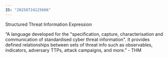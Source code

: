 ```yaml
---
ID: "20250724125606"
---
```

Structured Threat Information Expression

“A language developed for the "specification, capture, characterisation and communication of standardised cyber threat information". It provides defined relationships between sets of threat info such as observables, indicators, adversary TTPs, attack campaigns, and more.” - THM